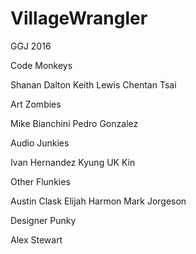 # VillageWrangler
GGJ 2016

Code Monkeys

  Shanan Dalton
  Keith Lewis
  Chentan Tsai
  
Art Zombies

  Mike Bianchini
  Pedro Gonzalez
  
Audio Junkies

  Ivan Hernandez
  Kyung UK Kin

Other Flunkies

  Austin Clask
  Elijah Harmon
  Mark Jorgeson
  
Designer Punky

  Alex Stewart
